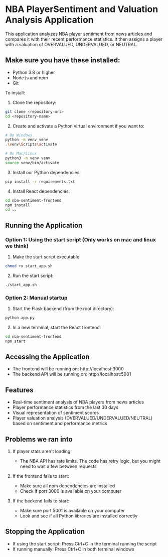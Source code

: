 # NBA PlayerSentiment and Valuation Analysis Application

This application analyzes NBA player sentiment from news articles and compares it with their recent performance statistics. It then assigns a player with a valuation of OVERVALUED, UNDERVALUED, or NEUTRAL.

## Make sure you have these installed:

- Python 3.8 or higher
- Node.js and npm
- Git

To install:

1. Clone the repository:

```bash
git clone <repository-url>
cd <repository-name>
```

2. Create and activate a Python virtual environment if you want to:
```bash
# On Windows
python -m venv venv
.\venv\Scripts\activate

# On Mac/Linux
python3 -m venv venv
source venv/bin/activate
```

3. Install our Python dependencies:
```bash
pip install -r requirements.txt
```

4. Install React dependencies:
```bash
cd nba-sentiment-frontend
npm install
cd ..
```

## Running the Application

### Option 1: Using the start script (Only works on mac and linux we think)

1. Make the start script executable:
```bash
chmod +x start_app.sh
```

2. Run the start script:
```bash
./start_app.sh
```

### Option 2: Manual startup

1. Start the Flask backend (from the root directory):
```bash
python app.py
```

2. In a new terminal, start the React frontend:
```bash
cd nba-sentiment-frontend
npm start
```

## Accessing the Application

- The frontend will be running on: http://localhost:3000
- The backend API will be running on: http://localhost:5001

## Features

- Real-time sentiment analysis of NBA players from news articles
- Player performance statistics from the last 30 days
- Visual representation of sentiment scores
- Player valuation analysis (OVERVALUED/UNDERVALUED/NEUTRAL) based on sentiment and performance metrics

## Problems we ran into

1. If player stats aren't loading:
   - The NBA API has rate limits. The code has retry logic, but you might need to wait a few between requests

2. If the frontend fails to start:
   - Make sure all npm dependencies are installed
   - Check if port 3000 is available on your computer

3. If the backend fails to start:
   - Make sure port 5001 is available on your computer
   - Look and see if all Python libraries are installed correctly

## Stopping the Application

- If using the start script: Press Ctrl+C in the terminal running the script
- If running manually: Press Ctrl+C in both terminal windows



